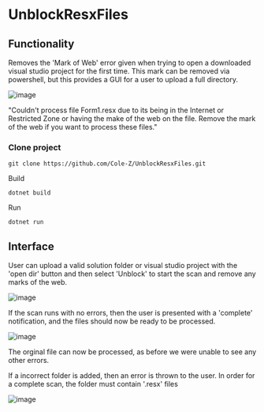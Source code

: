 # UnblockResxFiles

## Functionality

Removes the 'Mark of Web' error given when trying to open a downloaded visual studio project for the first time. 
This mark can be removed via powershell, but this provides a GUI for a user to upload a full directory.

![image](https://github.com/Cole-Z/UnblockResxFiles/assets/98670265/2b882dca-fcd8-45b8-b374-cb7f4977ae7f)

"Couldn't process file Form1.resx due to its being in the Internet or Restricted Zone or having the make of the web on the file. Remove the mark of the web if you want to process these files."


### Clone project

`git clone https://github.com/Cole-Z/UnblockResxFiles.git`

Build

`dotnet build`

Run

`dotnet run`


## Interface

User can upload a valid solution folder or visual studio project with the 'open dir' button and then select 'Unblock' to start the scan and remove any marks of the web.

![image](https://github.com/Cole-Z/UnblockResxFiles/assets/98670265/389c2422-7381-4a00-af61-307efde6acc2)


If the scan runs with no errors, then the user is presented with a 'complete' notification, and the files should now be ready to be processed.

![image](https://github.com/Cole-Z/UnblockResxFiles/assets/98670265/07031103-1a2e-455b-ac21-be8374d6b8a9)

The orginal file can now be processed, as before we were unable to see any other errors.

If a incorrect folder is added, then an error is thrown to the user. In order for a complete scan, the folder must contain '.resx' files

![image](https://github.com/Cole-Z/UnblockResxFiles/assets/98670265/a0c5d369-68aa-4e33-ae47-1470c2b8704d)



